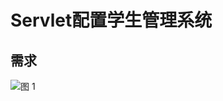 # Servlet配置学生管理系统

## 需求

![图 1](../images/41ea244c87313bfdd9a4b8013eec7a19ed31674885c95525b04a987e6d7c51ca.png)  





